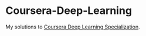 # Coursera-Deep-Learning
My solutions to [Coursera Deep Learning Specialization](https://www.coursera.org/specializations/deep-learning).
